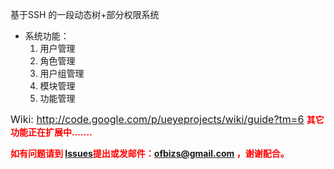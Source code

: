 基于SSH 的一段动态树+部分权限系统

  * 系统功能：
    1. 用户管理
    1. 角色管理
    1. 用户组管理
    1. 模块管理
    1. 功能管理

<font size='3'>
Wiki:  <a href='http://code.google.com/p/ueyeprojects/wiki/guide?tm=6'>http://code.google.com/p/ueyeprojects/wiki/guide?tm=6</a>
</font>


<font color='red'>
<b>其它功能正在扩展中.......</b>


<b>如有问题请到 <a href='http://code.google.com/p/ueyeprojects/issues/list'>Issues</a>提出或发邮件：ofbizs@gmail.com ，谢谢配合。</b>
</font>